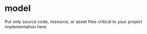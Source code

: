 # model

Put only source code, resource, or asset files critical to your project implementation here.
